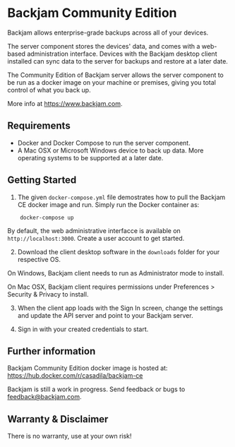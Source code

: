 # Backjam Community Edition

Backjam allows enterprise-grade backups across all of your devices.

The server component stores the devices' data, and comes with a web-based administration interface.
Devices with the Backjam desktop client installed can sync data to the server for backups and restore at a later date.

The Community Edition of Backjam server allows the server component to be run as a docker image 
on your machine or premises, giving you total control of what you back up.

More info at https://www.backjam.com.

## Requirements

- Docker and Docker Compose to run the server component.
- A Mac OSX or Microsoft Windows device to back up data. More operating systems to be supported at a later date.

## Getting Started

1. The given `docker-compose.yml` file demostrates how to pull the Backjam CE docker image and run. 
Simply run the Docker container as:
```    
    docker-compose up
```   
By default, the web administrative interfacce is available on `http://localhost:3000`. 
Create a user account to get started. 

2. Download the client desktop software in the `downloads` folder for your respective OS.

On Windows, Backjam client needs to run as Administrator mode to install.

On Mac OSX, Backjam client requires permissions under Preferences > Security & Privacy to install.

3.  When the client app loads with the Sign In screen, change the settings and update the API server 
and point to your Backjam server.

4. Sign in with your created credentials to start.


## Further information

Backjam Community Edition docker image is hosted at:
https://hub.docker.com/r/casadila/backjam-ce

Backjam is still a work in progress. 
Send feedback or bugs to feedback@backjam.com.

## Warranty & Disclaimer

There is no warranty, use at your own risk!
    